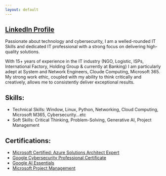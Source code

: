 ```yaml
---
layout: default
---
```


## [LinkedIn Profile](https://www.linkedin.com/in/chanmakara/) 

Passionate about technology and cybersecurity, I am a welled-rounded IT Skills and dedicated IT professional with a strong focus on delivering high-quality solutions. 

With 15+ years of experience in the IT industry (NGO, Logistic, ISPs, International Factory, Holding Group & currently at Banking) I am particularly adept at System and Network Engineers, Cloude Computing, Microsoft 365. My strong work ethic, coupled with my ability to think critically and creatively, allows me to consistently deliver exceptional results.

## Skills: 

*    Technical Skills: Window, Linux, Python, Networking, Cloud Computing, Microsoft M365, Cybersecurity...etc
*    Soft Skills: Critical Thinking, Problem-Solving, Generative AI, Project Management

## Certifications: 

* [Microsoft Certified: Azure Solutions Architect Expert](https://www.credly.com/badges/b7af0e3d-07ae-4de8-83a6-69ef0f0f8cdd)
*  [Google Cybersecurity Professional Certificate](https://www.credly.com/badges/c0e3b062-d6c4-442c-af1a-714eac3f6aed)
*  [Google AI Essentials](https://coursera.org/share/739d80de61d1b2f62b2e165b24dc96fa)
*  [Microsoft Project Management](https://www.coursera.org/account/accomplishments/specialization/S29IKAZGGC60)



